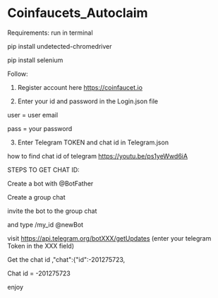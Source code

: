 # Coinfaucets_Autoclaim


Requirements:
run in terminal

  pip install undetected-chromedriver
  
  pip install selenium
  
  
Follow:

1. Register account here https://coinfaucet.io

2. Enter your id and password in the Login.json file

user = user email

pass = your password


3. Enter Telegram TOKEN and chat id in Telegram.json

how to find chat id of telegram https://youtu.be/ps1yeWwd6iA


STEPS TO GET CHAT ID:

Create a bot with @BotFather

Create a group chat 

invite the bot to the group chat

and type /my_id @newBot

visit https://api.telegram.org/botXXX/getUpdates  (enter your telegram Token in the XXX field)

Get the chat id ,"chat":{"id":-201275723,

Chat id =  -201275723



enjoy


